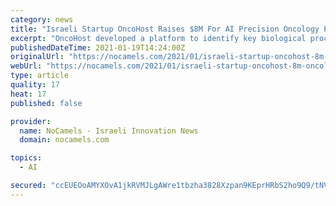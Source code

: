 ```yaml
---
category: news
title: "Israeli Startup OncoHost Raises $8M For AI Precision Oncology Platform"
excerpt: "OncoHost developed a platform to identify key biological processes and proteins that drive response in patients undergoing cancer treatment."
publishedDateTime: 2021-01-19T14:24:00Z
originalUrl: "https://nocamels.com/2021/01/israeli-startup-oncohost-8m-oncology-platform/"
webUrl: "https://nocamels.com/2021/01/israeli-startup-oncohost-8m-oncology-platform/"
type: article
quality: 17
heat: 17
published: false

provider:
  name: NoCamels - Israeli Innovation News
  domain: nocamels.com

topics:
  - AI

secured: "ccEUEOoAMYXOvA1jkRVMJLgAWre1tbzha3828Xzpan9KEprHRbS2ho9Q9/tNVmGxWekq1vwzSIM3GbgiRHPkvW2b+AUwGKEziJ//e1ldtGbSyofBS71SiB45A07WxY66bN9YU7vsdwT9B33J12JFUn8PxOBbBtKdZN84V2lF5uDQ9T+YPY3NCPRG7VSsIwyeW8FbtKnn9pqPb4kxs0YmI491jjVyKBDuykNJboDd9I3i8gDzRPnhXxPP98Cr4UdeDF9LyrW9zNXr/6rdEs4yISgcs8zGKmC106FIrCl6fCm7jPOeiKX4pG3HtTY8OnyCmf+/PrBj38k2+KsuzQ3/cPjl3XIiKN7oNPxq/8N8b+g=;caM8PuU01kBi/Gji9bIhYA=="
---
```


